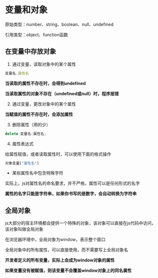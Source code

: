 # 变量和对象 

原始类型：number、string、boolean、null、undefined

引用类型：object、function函数

## 在变量中存放对象

1. 通过变量，读取对象中的某个属性

```js
变量名.属性名
```

**当读取的属性不存在时，会得到undefined**

**当读取属性的对象不存在（undefined或null）时，程序报错**

2. 通过变量，更改对象中的某个属性

**当赋值的属性不存在时，会添加属性**

3. 删除属性（用的少）

```js
delete 变量名:属性名;
```

4. 属性表达式

给属性赋值，或者读取属性时，可以使用下面的格式操作

```js
对象变量["属性名"]
```

- 某些属性名中包含特殊字符

实际上，js对属性名的命名要求，并不严格，属性可以是任何形式的名字 

**属性的名字只能是字符串，如果你书写的是数字，会自动转换为字符串**

## 全局对象

js大部分的宿主环境都会提供一个特殊的对象，该对象可以直接在js代码中访问，该对象叫做全局对象

在浏览器环境中，全局对象为window，表示整个窗口

全局对象中的所有属性，可以直接使用，而不需要写上全局对象名

**开发者定义的所有变量，实际上会成为window对象的属性**

**如果变量没有被赋值，则该变量不会覆盖window对象上的同名属性**